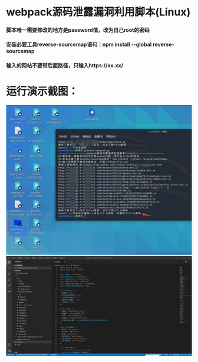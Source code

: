 # webpack源码泄露漏洞利用脚本(Linux)
#### 脚本唯一需要修改的地方是password值，改为自己root的密码
#### 安装必要工具reverse-sourcemap语句：npm install --global reverse-sourcemap
#### 输入的网站不要带后面路径，只输入https://xx.xx/
# 运行演示截图：
![image](https://github.com/yu-lc/EXP/blob/1df166616039db34ed680e55584644375324ffb2/webpack/webpack%E4%BF%A1%E6%81%AF%E6%B3%84%E9%9C%B2%E4%B8%8B%E8%BD%BD%E8%84%9A%E6%9C%AC/img/1.png)
![image](https://github.com/yu-lc/EXP/blob/1df166616039db34ed680e55584644375324ffb2/webpack/webpack%E4%BF%A1%E6%81%AF%E6%B3%84%E9%9C%B2%E4%B8%8B%E8%BD%BD%E8%84%9A%E6%9C%AC/img/2.png)
